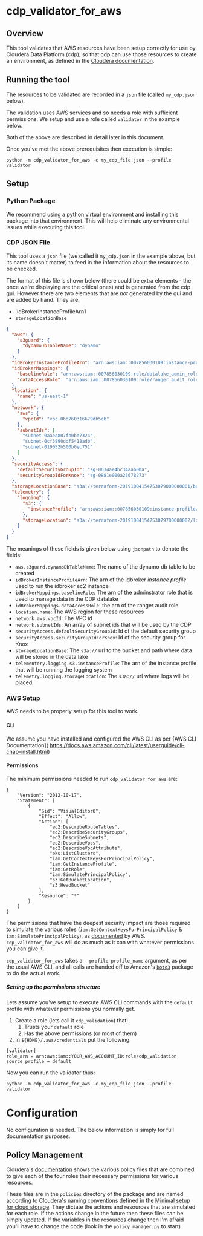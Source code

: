 # cdp_validator_for_aws
## Overview
This tool validates that AWS resources have been setup correctly for
use by Cloudera Data Platform (cdp), so that cdp can use those
resources to create an environment, as defined in the [Cloudera
documentation](https://docs.cloudera.com/management-console/cloud/environments/topics/mc-environments.html).

## Running the tool
The resources to be validated are recorded in a `json` file (called
`my_cdp.json` below).

The validation uses AWS services and so needs a role with sufficient
permissions. We setup and use a role called `validator` in the example
below.

Both of the above are described in detail later in this document.

Once you've met the above prerequisites then execution is simple:
```
python -m cdp_validator_for_aws -c my_cdp_file.json --profile validator
```

## Setup
### Python Package
We recommend using a python virtual environment and installing this
package into that environment. This will help eliminate any
environmental issues while executing this tool.

### CDP JSON File
This tool uses a `json` file (we called it `my_cdp.json` in the
example above, but its name doesn't matter) to feed in the information
about the resources to be checked.

The format of this file is shown below (there could be extra
elements - the once we're displaying are the critical ones) and is
generated from the cdp gui. However there are two elements that are
*not* generated by the gui and are added by hand. They are:
* `idBrokerInstanceProfileArn1
* `storageLocationBase`
```json
{
  "aws": {
    "s3guard": {
      "dynamoDbTableName": "dynamo"
    }
  },
  "idBrokerInstanceProfileArn": "arn:aws:iam::007856030109:instance-profile/idbroker_instance_profile_workable-bird",
  "idBrokerMappings": {
    "baselineRole": "arn:aws:iam::007856030109:role/datalake_admin_role_workable-bird",
    "dataAccessRole": "arn:aws:iam::007856030109:role/ranger_audit_role_workable-bird",
  },
  "location": {
    "name": "us-east-1"
  },
  "network": {
    "aws": {
      "vpcId": "vpc-0bd760316679db5cb"
    },
    "subnetIds": [
      "subnet-0aaea807fb0bd7324",
      "subnet-0cf3890ddf5418adb",
      "subnet-019052b500b0ec751"
    ]
  },
  "securityAccess": {
    "defaultSecurityGroupId": "sg-0614ae4bc34aab00a",
    "securityGroupIdForKnox": "sg-0881e000a25678273"
  },
  "storageLocationBase": "s3a://terraform-20191004154753079000000001/base",
  "telemetry": {
    "logging": {
      "s3": {
        "instanceProfile": "arn:aws:iam::007856030109:instance-profile/logger_instance_profile_workable-bird"
      },
      "storageLocation": "s3a://terraform-20191004154753079700000002/logs"
    }
  }
}
```
The meanings of these fields is given below using `jsonpath` to denote
the fields:

* `aws.s3guard.dynamoDbTableName`: The name of the dynamo db table to
   be created
* `idBrokerInstanceProfileArn`: The arn of the idbroker *instance
  profile* used to run the idbroker ec2 instance
* `idBrokerMappings.baselineRole`: The arn of the adminstrator role that is used to
  manage data in the CDP datalake
* `idBrokerMappings.dataAccessRole`: the arn of the ranger audit role
* `location.name`: The AWS region for these resources
* `network.aws.vpcId`: The VPC id
* `network.subnetIds`: An array of subnet ids that will be used by the
  CDP
* `securityAccess.defaultSecurityGroupId`: Id of the default security
  group
* `securityAccess.securityGroupIdForKnox`: Id of the security group
  for Knox
* `storageLocationBase`: The `s3a://` url to the bucket and path where
  data will be stored in the data lake
* `telementery.logging.s3.instanceProfile`: The arn of the instance
  profile that will be running the logging system
* `telemetry.logging.storageLocation`: The `s3a://` url where logs
  will be placed.

### AWS Setup
AWS needs to be properly setup for this tool to work.
#### CLI
We assume you have installed and configured the AWS CLI as per {AWS
CLI Documentation](
https://docs.aws.amazon.com/cli/latest/userguide/cli-chap-install.html)


#### Permissions
The minimum permissions needed to run `cdp_validator_for_aws` are:

```
{
    "Version": "2012-10-17",
    "Statement": [
        {
            "Sid": "VisualEditor0",
            "Effect": "Allow",
            "Action": [
                "ec2:DescribeRouteTables",
                "ec2:DescribeSecurityGroups",
                "ec2:DescribeSubnets",
                "ec2:DescribeVpcs",
                "ec2:DescribeVpcAttribute",
                "eks:ListClusters",
                "iam:GetContextKeysForPrincipalPolicy",
                "iam:GetInstanceProfile",
                "iam:GetRole",
                "iam:SimulatePrincipalPolicy",
                "s3:GetBucketLocation",
                "s3:HeadBucket"
            ],
            "Resource": "*"
        }
    ]
}
```
The permissions that have the deepest security impact are those
required to simulate the various roles
(`iam:GetContextKeysForPrincipalPolicy` &
`iam:SimulatePrincipalPolicy`), as
[documented](https://docs.aws.amazon.com/IAM/latest/UserGuide/access_policies_testing-policies.html#policies-simulator-using-api)
by AWS. `cdp_validator_for_aws` will do as much as it can with whatever permissions you
can give it.

`cdp_validator_for_aws` takes a `--profile profile_name` argument, as
per the usual AWS CLI, and all calls are handed off to Amazon's
[`boto3`](https://boto3.amazonaws.com/v1/documentation/api/latest/reference/core/boto3.html)
package to do the actual work.

##### Setting up the permissions structure
Lets assume you've setup to execute AWS CLI commands with the
`default` profile with whatever permissions you normally get.

1. Create a role (lets call it `cdp_validation`) that:
   1. Trusts your `default` role
   1. Has the above permissions (or most of them)
1. In `${HOME}/.aws/credentials` put the following:

```
[validator]
role_arn = arn:aws:iam::YOUR_AWS_ACCOUNT_ID:role/cdp_validation
source_profile = default
```

Now you can run the validator thus:
```
python -m cdp_validator_for_aws -c my_cdp_file.json --profile validator
```

# Configuration
No configuration is needed. The below information is simply for full
documentation purposes.
## Policy Management
Cloudera's [documentation](https://docs.cloudera.com/management-console/cloud/environments/topics/mc-environment-aws-logs.html)  shows the various policy files
that are combined to give each of the four roles their necessary
permissions for various resources.

These files are in the `policies` directory of the package and are
named according to Cloudera's naming conventions defined in the
[Minimal setup for cloud
storage](https://docs.cloudera.com/management-console/cloud/environments/topics/mc-idbroker-minimum-setup.html).
They dictate the actions and resources that are simulated for each
role. If the actions change in the future then these files can be
simply updated. If the variables in the resources change then I'm
afraid you'll have to change the code (look in the `policy_manager.py`
to start)

